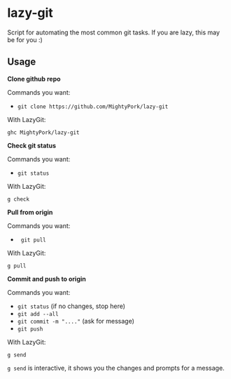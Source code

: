 lazy-git
========

Script for automating the most common git tasks.
If you are lazy, this may be for you :)

Usage
-----

**Clone github repo**

Commands you want:

- `git clone https://github.com/MightyPork/lazy-git`

With LazyGit:

```
ghc MightyPork/lazy-git
```

**Check git status**

Commands you want:

- `git status`

With LazyGit:

```
g check
```

**Pull from origin**

Commands you want:
- ` git pull`

With LazyGit:

```
g pull
```

**Commit and push to origin**

Commands you want:

- `git status` (if no changes, stop here)
- `git add --all`
- `git commit -m "...."` (ask for message)
- `git push`

With LazyGit:

```
g send
```

`g send` is interactive, it shows you the changes and prompts for a message.
